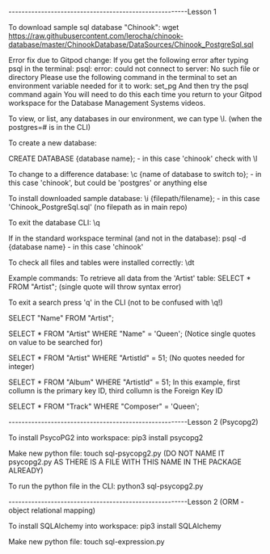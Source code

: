 -------------------------------------------------------Lesson 1

To download sample sql database "Chinook":
wget https://raw.githubusercontent.com/lerocha/chinook-database/master/ChinookDatabase/DataSources/Chinook_PostgreSql.sql


Error fix due to Gitpod change:
If you get the following error after typing psql in the terminal:
psql: error: could not connect to server: No such file or directory
Please use the following command in the terminal to set an environment variable needed for it to work:
set_pg
And then try the psql command again
You will need to do this each time you return to your Gitpod workspace for the Database Management Systems videos.

To view, or list, any databases in our environment, we can type \l. (when the postgres=# is in the CLI)

To create a new database: 

CREATE DATABASE {database name}; - in this case 'chinook'
check with \l

To change to a difference database:
\c {name of database to switch to}; - in this case 'chinook', but could be 'postgres' or anything else

To install downloaded sample database:
\i {filepath/filename}; - in this case 'Chinook_PostgreSql.sql' (no filepath as in main repo)

To exit the database CLI:
\q

If in the standard workspace terminal (and not in the database):
psql -d {database name} - in this case 'chinook'

To check all files and tables were installed correctly:
\dt

Example commands:
To retrieve all data from the 'Artist' table:
SELECT * FROM "Artist"; (single quote will throw syntax error)

To exit a search press 'q' in the CLI (not to be confused with \q!)

SELECT "Name" FROM "Artist";

SELECT * FROM "Artist" WHERE "Name" = 'Queen'; (Notice single quotes on value to be searched for)

SELECT * FROM "Artist" WHERE "ArtistId" = 51; (No quotes needed for integer)

SELECT * FROM "Album" WHERE "ArtistId" = 51;
In this example, first collumn is the primary key ID, third collumn is the Foreign Key ID

SELECT * FROM "Track" WHERE "Composer" = 'Queen';

-------------------------------------------------------Lesson 2 (Psycopg2)

To install PsycoPG2 into workspace:
pip3 install psycopg2

Make new python file:
touch sql-psycopg2.py (DO NOT NAME IT psycopg2.py AS THERE IS A FILE WITH THIS NAME IN THE PACKAGE ALREADY)

To run the python file in the CLI:
python3 sql-psycopg2.py

-------------------------------------------------------Lesson 2 (ORM - object relational mapping)

To install SQLAlchemy into workspace:
pip3 install SQLAlchemy

Make new python file:
touch sql-expression.py